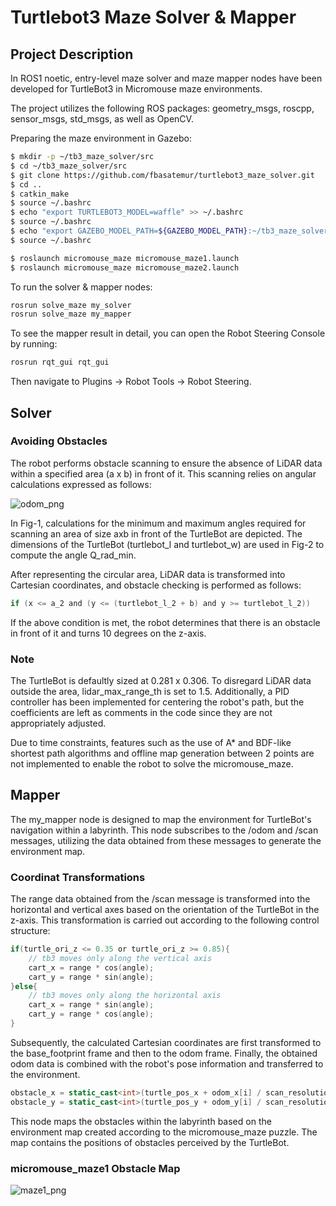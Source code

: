 # Turtlebot3 Maze Solver & Mapper

## Project Description
    
In ROS1 noetic, entry-level maze solver and maze mapper nodes have been developed for TurtleBot3 in Micromouse maze environments.

The project utilizes the following ROS packages: geometry_msgs, roscpp, sensor_msgs, std_msgs, as well as OpenCV.

Preparing the maze environment in Gazebo:

```bash
$ mkdir -p ~/tb3_maze_solver/src
$ cd ~/tb3_maze_solver/src
$ git clone https://github.com/fbasatemur/turtlebot3_maze_solver.git
$ cd ..
$ catkin_make
$ source ~/.bashrc
$ echo "export TURTLEBOT3_MODEL=waffle" >> ~/.bashrc
$ source ~/.bashrc
$ echo "export GAZEBO_MODEL_PATH=${GAZEBO_MODEL_PATH}:~/tb3_maze_solver/src/" >> ~/.bashrc
$ source ~/.bashrc

$ roslaunch micromouse_maze micromouse_maze1.launch
$ roslaunch micromouse_maze micromouse_maze2.launch
```

To run the solver & mapper nodes:

```bash
rosrun solve_maze my_solver
rosrun solve_maze my_mapper
```

To see the mapper result in detail, you can open the Robot Steering Console by running:

```bash
rosrun rqt_gui rqt_gui
```
Then navigate to Plugins -> Robot Tools -> Robot Steering.

## Solver

### Avoiding Obstacles
The robot performs obstacle scanning to ensure the absence of LiDAR data within a specified area (a x b) in front of it. This scanning relies on angular calculations expressed as follows:

![odom_png](https://github.com/fbasatemur/turtlebot3_maze_solver/blob/main/doc/odom.png?ref_type=heads)


In Fig-1, calculations for the minimum and maximum angles required for scanning an area of size axb in front of the TurtleBot are depicted. The dimensions of the TurtleBot (turtlebot_l and turtlebot_w) are used in Fig-2 to compute the angle Q_rad_min.

After representing the circular area, LiDAR data is transformed into Cartesian coordinates, and obstacle checking is performed as follows:

```c
if (x <= a_2 and (y <= (turtlebot_l_2 + b) and y >= turtlebot_l_2)) 
```

If the above condition is met, the robot determines that there is an obstacle in front of it and turns 10 degrees on the z-axis.

### Note

The TurtleBot is defaultly sized at 0.281 x 0.306. To disregard LiDAR data outside the area, lidar_max_range_th is set to 1.5. Additionally, a PID controller has been implemented for centering the robot's path, but the coefficients are left as comments in the code since they are not appropriately adjusted.

Due to time constraints, features such as the use of A* and BDF-like shortest path algorithms and offline map generation between 2 points are not implemented to enable the robot to solve the micromouse_maze.

## Mapper

The my_mapper node is designed to map the environment for TurtleBot's navigation within a labyrinth. This node subscribes to the /odom and /scan messages, utilizing the data obtained from these messages to generate the environment map.

### Coordinat Transformations
The range data obtained from the /scan message is transformed into the horizontal and vertical axes based on the orientation of the TurtleBot in the z-axis. This transformation is carried out according to the following control structure:

```c
if(turtle_ori_z <= 0.35 or turtle_ori_z >= 0.85){
    // tb3 moves only along the vertical axis
    cart_x = range * cos(angle);
    cart_y = range * sin(angle);
}else{
    // tb3 moves only along the horizontal axis
    cart_x = range * sin(angle);
    cart_y = range * cos(angle);
}
```

Subsequently, the calculated Cartesian coordinates are first transformed to the base_footprint frame and then to the odom frame. Finally, the obtained odom data is combined with the robot's pose information and transferred to the environment.

```cpp
obstacle_x = static_cast<int>(turtle_pos_x + odom_x[i] / scan_resolution);
obstacle_y = static_cast<int>(turtle_pos_y + odom_y[i] / scan_resolution);
```

This node maps the obstacles within the labyrinth based on the environment map created according to the micromouse_maze puzzle. The map contains the positions of obstacles perceived by the TurtleBot.

### micromouse_maze1 Obstacle Map
![maze1_png](https://github.com/fbasatemur/turtlebot3_maze_solver/blob/main/doc/maze_1_mapper.png?ref_type=heads)

